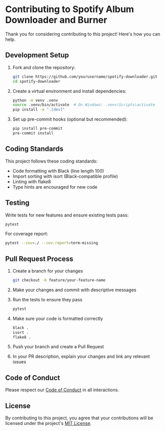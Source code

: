 # Contributing to Spotify Album Downloader and Burner

Thank you for considering contributing to this project! Here's how you can help.

## Development Setup

1. Fork and clone the repository:
   ```bash
   git clone https://github.com/yourusername/spotify-downloader.git
   cd spotify-downloader
   ```

2. Create a virtual environment and install dependencies:
   ```bash
   python -m venv .venv
   source .venv/bin/activate  # On Windows: .venv\Scripts\activate
   pip install -e ".[dev]"
   ```

3. Set up pre-commit hooks (optional but recommended):
   ```bash
   pip install pre-commit
   pre-commit install
   ```

## Coding Standards

This project follows these coding standards:
- Code formatting with Black (line length 100)
- Import sorting with isort (Black-compatible profile)
- Linting with flake8
- Type hints are encouraged for new code

## Testing

Write tests for new features and ensure existing tests pass:
```bash
pytest
```

For coverage report:
```bash
pytest --cov=./ --cov-report=term-missing
```

## Pull Request Process

1. Create a branch for your changes
   ```bash
   git checkout -b feature/your-feature-name
   ```

2. Make your changes and commit with descriptive messages

3. Run the tests to ensure they pass
   ```bash
   pytest
   ```

4. Make sure your code is formatted correctly
   ```bash
   black .
   isort .
   flake8 .
   ```

5. Push your branch and create a Pull Request

6. In your PR description, explain your changes and link any relevant issues

## Code of Conduct

Please respect our [Code of Conduct](CODE_OF_CONDUCT.md) in all interactions.

## License

By contributing to this project, you agree that your contributions will be licensed under the project's [MIT License](LICENSE).